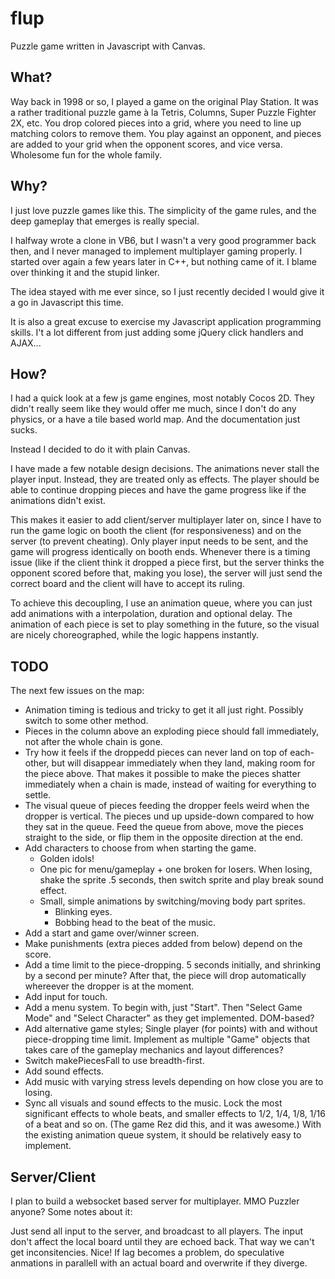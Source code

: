 flup
====
Puzzle game written in Javascript with Canvas.

What?
-----

Way back in 1998 or so, I played a game on the original Play Station. It was a rather traditional puzzle game à la Tetris, Columns, Super Puzzle Fighter 2X, etc. You drop colored pieces into a grid, where you need to line up matching colors to remove them. You play against an opponent, and pieces are added to your grid when the opponent scores, and vice versa. Wholesome fun for the whole family.

Why?
----

I just love puzzle games like this. The simplicity of the game rules, and the deep gameplay that emerges is really special.

I halfway wrote a clone in VB6, but I wasn't a very good programmer back then, and I never managed to implement multiplayer gaming properly. I started over again a few years later in C++, but nothing came of it. I blame over thinking it and the stupid linker.

The idea stayed with me ever since, so I just recently decided I would give it a go in Javascript this time.

It is also a great excuse to exercise my Javascript application programming skills. I't a lot different from just adding some jQuery click handlers and AJAX...


How?
----

I had a quick look at a few js game engines, most notably Cocos 2D. They didn't really seem like they would offer me much, since I don't do any physics, or a have a tile based world map. And the documentation just sucks.

Instead I decided to do it with plain Canvas. 

I have made a few notable design decisions. The animations never stall the player input. Instead, they are treated only as effects. The player should be able to continue dropping pieces and have the game progress like if the animations didn't exist.

This makes it easier to add client/server multiplayer later on, since I have to run the game logic on booth the client (for responsiveness) and on the server (to prevent cheating). Only player input needs to be sent, and the game will progress identically on booth ends. Whenever there is a timing issue (like if the client think it dropped a piece first, but the server thinks the opponent scored before that, making you lose), the server will just send the correct board and the client will have to accept its ruling.

To achieve this decoupling, I use an animation queue, where you can just add animations with a interpolation, duration and optional delay. The animation of each piece is set to play something in the future, so the visual are nicely choreographed, while the logic happens instantly.


TODO
----

The next few issues on the map:

* Animation timing is tedious and tricky to get it all just right. Possibly switch to some other method.
* Pieces in the column above an exploding piece should fall immediately, not after the whole chain is gone.
* Try how it feels if the droppedd pieces can never land on top of each-other, but will disappear immediately when they land, making room for the piece above. That makes it possible to make the pieces shatter immediately when a chain is made, instead of waiting for everything to settle.
* The visual queue of pieces feeding the dropper feels weird when the dropper is vertical. The pieces und up upside-down compared to how they sat in the queue. Feed the queue from above, move the pieces straight to the side, or flip them in the opposite direction at the end.
* Add characters to choose from when starting the game.
	* Golden idols!
	* One pic for menu/gameplay + one broken for losers. When losing, shake the sprite .5 seconds, then switch sprite and play break sound effect.
	* Small, simple animations by switching/moving body part sprites.
		* Blinking eyes.
		* Bobbing head to the beat of the music.
* Add a start and game over/winner screen.
* Make punishments (extra pieces added from below) depend on the score.
* Add a time limit to the piece-dropping. 5 seconds initially, and shrinking by a second per minute? After that, the piece will drop automatically whereever the dropper is at the moment.
* Add input for touch.
* Add a menu system. To begin with, just "Start". Then "Select Game Mode" and "Select Character" as they get implemented. DOM-based?
* Add alternative game styles; Single player (for points) with and without piece-dropping time limit. Implement as multiple "Game" objects that takes care of the gameplay mechanics and layout differences?
* Switch makePiecesFall to use breadth-first.
* Add sound effects.
* Add music with varying stress levels depending on how close you are to losing.
* Sync all visuals and sound effects to the music. Lock the most significant effects to whole beats, and smaller effects to 1/2, 1/4, 1/8, 1/16 of a beat and so on. (The game Rez did this, and it was awesome.) With the existing animation queue system, it should be relatively easy to implement.

Server/Client
-------------

I plan to build a websocket based server for multiplayer. MMO Puzzler anyone? Some notes about it:

Just send all input to the server, and broadcast to all players. The input don't affect the local board until they are echoed back. That way we can't get inconsitencies. Nice! If lag becomes a problem, do speculative anmations in parallell with an actual board and overwrite if they diverge.
